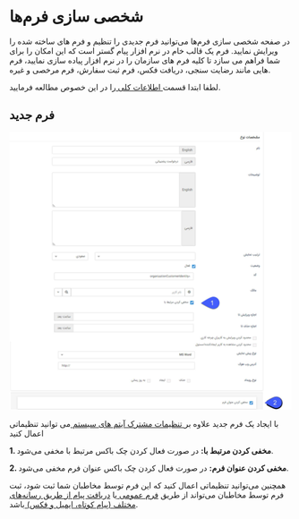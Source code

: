 # شخصی سازی فرم‌ها

در صفحه شخصی سازی فرم‌ها می‌توانید فرم جدیدی را تنظیم و فرم های ساخته شده را ویرایش نمایید. فرم یک قالب خام در نرم افزار پیام گستر است که این امکان را برای شما فراهم می سازد تا کلیه فرم های سازمان را در نرم افزار پیاده سازی نمایید، فرم هایی مانند رضایت سنجی، دریافت فکس، فرم ثبت سفارش، فرم مرخصی و غیره.
 
 لطفا ابتدا قسمت[ اطلاعات کلی ](https://github.com/1stco/PayamGostarDocs/blob/master/help2.5.4/Settings/Personalization-crm/Overview/General-information/General-information.md) را در این خصوص مطالعه فرمایید.


## فرم جدید

![](1.png)






با ایجاد یک فرم جدید علاوه بر[ تنظیمات مشترک آیتم های سیستم  ](https://github.com/1stco/PayamGostarDocs/blob/master/help%202.5.4/Settings/Personalization-crm/Overview/General-information/Shared-information-of-system%20items/Shared-information-of-system%20items.md)می توانید تنظیماتی اعمال کنید 



**1. مخفی کردن مرتبط با:** در صورت فعال کردن چک باکس مرتبط با مخفی می‌شود.

**2. مخفی کردن عنوان فرم:** در صورت فعال کردن چک باکس عنوان فرم مخفی می‌شود.


همچنین می‌توانید تنظیماتی اعمال کنید که این فرم توسط مخاطبان شما ثبت شود، ثبت فرم توسط مخاطبان می‌تواند از طریق [فرم عمومی ](https://github.com/1stco/PayamGostarDocs/blob/master/help2.5.4/Settings/Personalization-crm/Form-management/General-form.md)یا [دریافت پیام از طریق رسانه‌های مختلف (پیام کوتاه، ایمیل و فکس) ](https://github.com/1stco/PayamGostarDocs/blob/master/help2.5.4/Settings/Personalization-crm/Form-management/Create-forms-through-incoming-message.md)باشد.




